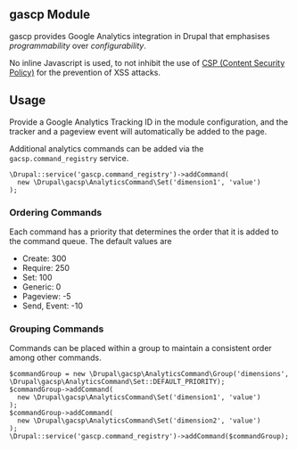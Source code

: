 gascp Module
-------------------

gascp provides Google Analytics integration in Drupal that emphasises
*programmability* over *configurability*.

No inline Javascript is used, to not inhibit the use of
[CSP (Content Security Policy)](https://developer.mozilla.org/en-US/docs/Web/Security/CSP)
for the prevention of XSS attacks.

## Usage

Provide a Google Analytics Tracking ID in the module configuration, and the
tracker and a pageview event will automatically be added to the page.

Additional analytics commands can be added via the `gacsp.command_registry` 
service.

    \Drupal::service('gascp.command_registry')->addCommand(
      new \Drupal\gacsp\AnalyticsCommand\Set('dimension1', 'value')
    );


### Ordering Commands

Each command has a priority that determines the order that it is added to the 
command queue.  The default values are

 - Create: 300
 - Require: 250
 - Set: 100
 - Generic: 0
 - Pageview: -5
 - Send, Event: -10


### Grouping Commands

Commands can be placed within a group to maintain a consistent order among other
 commands.

    $commandGroup = new \Drupal\gacsp\AnalyticsCommand\Group('dimensions', \Drupal\gacsp\AnalyticsCommand\Set::DEFAULT_PRIORITY);
    $commandGroup->addCommand(
      new \Drupal\gacsp\AnalyticsCommand\Set('dimension1', 'value')
    );
    $commandGroup->addCommand(
      new \Drupal\gacsp\AnalyticsCommand\Set('dimension2', 'value')
    );
    \Drupal::service('gascp.command_registry')->addCommand($commandGroup);

